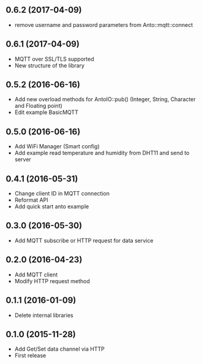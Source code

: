 ## 0.6.2 (2017-04-09)
* remove username and password parameters from Anto::mqtt::connect
## 0.6.1 (2017-04-09)
* MQTT over SSL/TLS supported
* New structure of the library
## 0.5.2 (2016-06-16)
* Add new overload methods for AntoIO::pub() (Integer, String, Character and Floating point)
* Edit example BasicMQTT
## 0.5.0 (2016-06-16)
* Add WiFi Manager (Smart config)
* Add example read temperature and humidity from DHT11 and send to server
## 0.4.1 (2016-05-31)
* Change client ID in MQTT connection
* Reformat API
* Add quick start anto example
## 0.3.0 (2016-05-30)
* Add MQTT subscribe or HTTP request for data service
## 0.2.0 (2016-04-23)
* Add MQTT client
* Modify HTTP request method
## 0.1.1 (2016-01-09)
* Delete internal libraries
## 0.1.0 (2015-11-28)
* Add Get/Set data channel via HTTP
* First release
